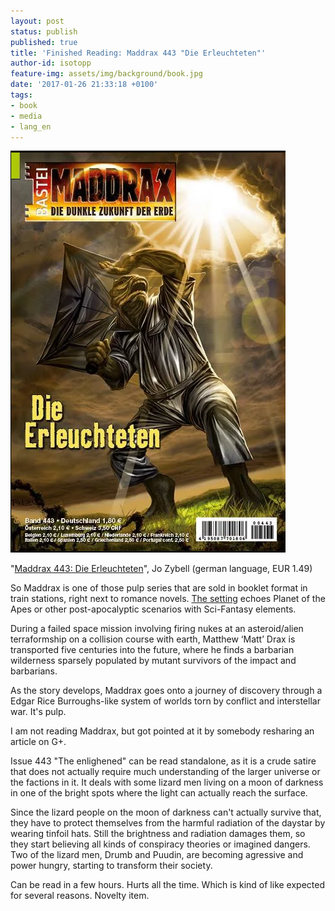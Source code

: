 ```yaml
---
layout: post
status: publish
published: true
title: 'Finished Reading: Maddrax 443 "Die Erleuchteten"'
author-id: isotopp
feature-img: assets/img/background/book.jpg
date: '2017-01-26 21:33:18 +0100'
tags:
- book
- media
- lang_en
---
```

![](/uploads/2017/01/Bildschirmfoto-2017-01-26-um-21.14.42.png)

"[Maddrax 443: Die Erleuchteten](https://www.amazon.de/Maddrax-Folge-443-Die-Erleuchteten-ebook/dp/B01MSZX2T7)",
Jo Zybell (german language, EUR 1.49)

So Maddrax is one of those pulp series that are sold in booklet format in
train stations, right next to romance novels. 
[The setting](https://en.wikipedia.org/wiki/Maddrax) echoes Planet of the Apes or
other post-apocalyptic scenarios with Sci-Fantasy elements.

During a failed space mission involving firing nukes at an asteroid/alien
terraformship on a collision course with earth, Matthew ‘Matt’
Drax is transported five centuries into the future, where he finds a
barbarian wilderness sparsely populated by mutant survivors of the
impact and barbarians.

As the story develops, Maddrax goes onto a journey of discovery through
a Edgar Rice Burroughs-like system of worlds torn by conflict and
interstellar war. It's pulp.

I am not reading Maddrax, but got pointed at it by somebody resharing 
an article on G+. 

Issue 443 "The enlighened" can be read standalone, as it is a crude satire
that does not actually require much understanding of the larger universe or
the factions in it. It deals with some lizard men living on a moon of
darkness in one of the bright spots where the light can actually reach the
surface.

Since the lizard people on the moon of darkness can't actually survive that,
they have to protect themselves from the harmful radiation of the daystar by
wearing tinfoil hats. Still the brightness and radiation damages them, so
they start believing all kinds of conspiracy theories or imagined dangers.
Two of the lizard men, Drumb and Puudin, are becoming agressive and power
hungry, starting to transform their society.

Can be read in a few hours. Hurts all the time. Which is kind of like
expected for several reasons. Novelty item.
